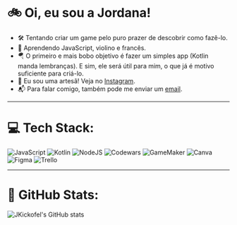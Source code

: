 # 🚲 Oi, eu sou a Jordana!
- 🛠️ Tentando criar um game pelo puro prazer de descobrir como fazê-lo.<br>
- 🌱 Aprendendo JavaScript, violino e francês.<br>
- 🪂 O primeiro e mais bobo objetivo é fazer um simples app (Kotlin manda lembranças). E sim, ele será útil para mim, o que já é motivo suficiente para criá-lo.<br>
- 🧶 Eu sou uma artesã! Veja no [Instagram](https://www.instagram.com/pontoesomatelier/).
- 📬 Para falar comigo, também pode me enviar um [email](mailto:jordana.grutzmann@gmail.com).

---

# 💻 Tech Stack:
![JavaScript](https://img.shields.io/badge/javascript-%23323330.svg?style=for-the-badge&logo=javascript&logoColor=%23F7DF1E)
![Kotlin](https://img.shields.io/badge/kotlin-%237F52FF.svg?style=for-the-badge&logo=kotlin&logoColor=white)
![NodeJS](https://img.shields.io/badge/node.js-6DA55F?style=for-the-badge&logo=node.js&logoColor=white)
![Codewars](https://img.shields.io/badge/Codewars-B1361E?style=for-the-badge&logo=codewars&logoColor=white)
![GameMaker](https://img.shields.io/badge/gamemaker-%235835CC.svg?style=for-the-badge&logo=GameMaker&logoColor=white)
![Canva](https://img.shields.io/badge/Canva-%2300C4CC.svg?style=for-the-badge&logo=Canva&logoColor=white)
![Figma](https://img.shields.io/badge/figma-%23F24E1E.svg?style=for-the-badge&logo=figma&logoColor=white)
![Trello](https://img.shields.io/badge/Trello-%23026AA7.svg?style=for-the-badge&logo=Trello&logoColor=white)

---

# 🧮 GitHub Stats:
![JKickofel's GitHub stats](https://github-readme-stats.vercel.app/api?username=jkickofel&theme=bear&show_icons=true)<br/>
<!--![](https://nirzak-streak-stats.vercel.app/?user=JKickofel&theme=dark&hide_border=false)<br/>
![](https://github-readme-stats.vercel.app/api/top-langs/?username=JKickofel&theme=dark&hide_border=false&include_all_commits=true&count_private=true&layout=compact)

---

## 🏆 GitHub Trophies
![](https://github-profile-trophy.vercel.app/?username=JKickofel&theme=radical&no-frame=false&no-bg=true&margin-w=4)

---

<!-- Proudly created with GPRM ( https://gprm.itsvg.in ) -->
